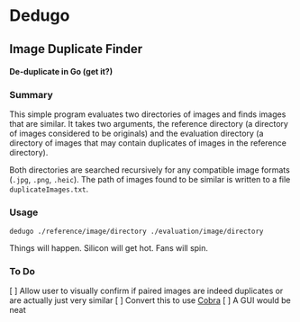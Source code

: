 # Dedugo

## Image Duplicate Finder
#### De-duplicate in Go (get it?)

### Summary

This simple program evaluates two directories of images and finds images that are similar. It takes two arguments, the reference directory (a directory of images considered to be originals) and the evaluation directory (a directory of images that may contain duplicates of images in the reference directory).

Both directories are searched recursively for any compatible image formats (`.jpg`, `.png`, `.heic`). The path of images found to be similar is written to a file `duplicateImages.txt`.

### Usage
```
dedugo ./reference/image/directory ./evaluation/image/directory
```
Things will happen. Silicon will get hot. Fans will spin.

### To Do
[ ] Allow user to visually confirm if paired images are indeed duplicates or are actually just very similar
[ ] Convert this to use [Cobra](https://github.com/spf13/cobra)
[ ] A GUI would be neat
